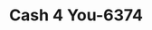 ---
f_zip-code: 85301
f_state-code: AZ
title: Cash 4 You-6374
f_phone: 623-934-8883
f_city-only: Glendale
f_address: 6256 N 43rd Ave Glendale
f_location-unique-id: '6374'
slug: cash-4-you-6374
updated-on: '2024-05-30T13:46:58.046Z'
created-on: '2024-05-30T13:36:59.803Z'
published-on: '2024-05-30T13:54:32.469Z'
f_city-state: cms/city/glendale-az.md
f_company: cms/company/cash-4-you.md
f_state: cms/state/arizona.md
layout: '[payday-loan].html'
tags: payday-loan
---